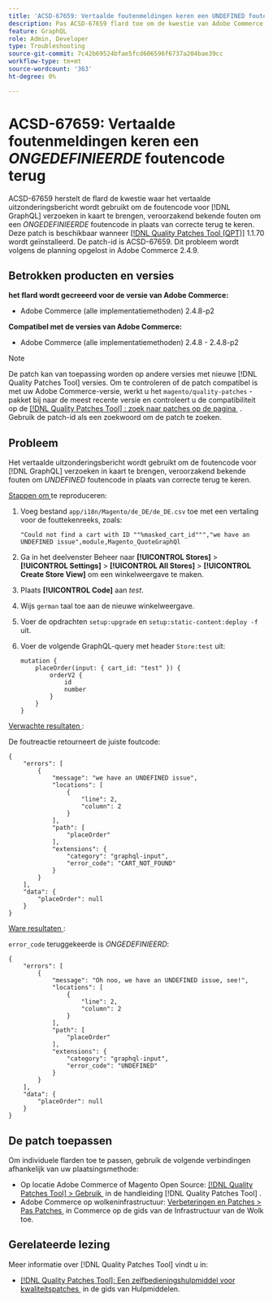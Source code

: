 ```yaml
---
title: 'ACSD-67659: Vertaalde foutenmeldingen keren een UNDEFINED foutencode terug'
description: Pas ACSD-67659 flard toe om de kwestie van Adobe Commerce te bevestigen waar het vertaalde uitzonderingsbericht wordt gebruikt om de foutencode voor  [!DNL GraphQL]  verzoeken in kaart te brengen, veroorzakend bekende fouten om een UNDEFINED foutencode in plaats van correcte terug te keren.
feature: GraphQL
role: Admin, Developer
type: Troubleshooting
source-git-commit: 7c42b69524bfae5fcd606596f6737a204bae39cc
workflow-type: tm+mt
source-wordcount: '363'
ht-degree: 0%

---
```



# ACSD-67659: Vertaalde foutenmeldingen keren een *ONGEDEFINIEERDE* foutencode terug

ACSD-67659 herstelt de flard de kwestie waar het vertaalde uitzonderingsbericht wordt gebruikt om de foutencode voor [!DNL GraphQL] verzoeken in kaart te brengen, veroorzakend bekende fouten om een *ONGEDEFINIEERDE* foutencode in plaats van correcte terug te keren. Deze patch is beschikbaar wanneer [[!DNL Quality Patches Tool (QPT)]](/help/tools/quality-patches-tool/quality-patches-tool-to-self-serve-quality-patches.md) 1.1.70 wordt geïnstalleerd. De patch-id is ACSD-67659. Dit probleem wordt volgens de planning opgelost in Adobe Commerce 2.4.9.

## Betrokken producten en versies

**het flard wordt gecreeerd voor de versie van Adobe Commerce:**

* Adobe Commerce (alle implementatiemethoden) 2.4.8-p2

**Compatibel met de versies van Adobe Commerce:**

* Adobe Commerce (alle implementatiemethoden) 2.4.8 - 2.4.8-p2

>[!NOTE]
>
>De patch kan van toepassing worden op andere versies met nieuwe [!DNL Quality Patches Tool] versies. Om te controleren of de patch compatibel is met uw Adobe Commerce-versie, werkt u het `magento/quality-patches` -pakket bij naar de meest recente versie en controleert u de compatibiliteit op de [[!DNL Quality Patches Tool] : zoek naar patches op de pagina &#x200B;](https://experienceleague.adobe.com/tools/commerce-quality-patches/index.html?lang=nl-NL) . Gebruik de patch-id als een zoekwoord om de patch te zoeken.

## Probleem

Het vertaalde uitzonderingsbericht wordt gebruikt om de foutencode voor [!DNL GraphQL] verzoeken in kaart te brengen, veroorzakend bekende fouten om *UNDEFINED* foutencode in plaats van correcte terug te keren.

<u> Stappen om </u> te reproduceren:

1. Voeg bestand `app/i18n/Magento/de_DE/de_DE.csv` toe met een vertaling voor de fouttekenreeks, zoals:

   ```
   "Could not find a cart with ID ""%masked_cart_id""","we have an
   UNDEFINED issue",module,Magento_QuoteGraphQl
   ```

2. Ga in het deelvenster Beheer naar **[!UICONTROL Stores]** > **[!UICONTROL Settings]** > **[!UICONTROL All Stores]** > **[!UICONTROL Create Store View]** om een winkelweergave te maken.
3. Plaats **[!UICONTROL Code]** aan *test*.
4. Wijs `german` taal toe aan de nieuwe winkelweergave.
5. Voer de opdrachten `setup:upgrade` en `setup:static-content:deploy -f` uit.
6. Voer de volgende GraphQL-query met header `Store:test` uit:

   ```
   mutation {
       placeOrder(input: { cart_id: "test" }) {
           orderV2 {
               id
               number
           }
       }
   }
   ```

<u> Verwachte resultaten </u>:

De foutreactie retourneert de juiste foutcode:

```
{
    "errors": [
        {
            "message": "we have an UNDEFINED issue",
            "locations": [
                {
                    "line": 2,
                    "column": 2
                }
            ],
            "path": [
                "placeOrder"
            ],
            "extensions": {
                "category": "graphql-input",
                "error_code": "CART_NOT_FOUND"
            }
        }
    ],
    "data": {
        "placeOrder": null
    }
}
```

<u> Ware resultaten </u>:

`error_code` teruggekeerde is *ONGEDEFINIEERD*:

```
{
    "errors": [
        {
            "message": "Oh noo, we have an UNDEFINED issue, see!",
            "locations": [
                {
                    "line": 2,
                    "column": 2
                }
            ],
            "path": [
                "placeOrder"
            ],
            "extensions": {
                "category": "graphql-input",
                "error_code": "UNDEFINED"
            }
        }
    ],
    "data": {
        "placeOrder": null
    }
}
```

## De patch toepassen

Om individuele flarden toe te passen, gebruik de volgende verbindingen afhankelijk van uw plaatsingsmethode:

* Op locatie Adobe Commerce of Magento Open Source: [[!DNL Quality Patches Tool] > Gebruik &#x200B;](/help/tools/quality-patches-tool/usage.md) in de handleiding [!DNL Quality Patches Tool] .
* Adobe Commerce op wolkeninfrastructuur: [&#x200B; Verbeteringen en Patches > Pas Patches &#x200B;](https://experienceleague.adobe.com/docs/commerce-cloud-service/user-guide/develop/upgrade/apply-patches.html?lang=nl-NL) in Commerce op de gids van de Infrastructuur van de Wolk toe.

## Gerelateerde lezing

Meer informatie over [!DNL Quality Patches Tool] vindt u in:

* [[!DNL Quality Patches Tool]: Een zelfbedieningshulpmiddel voor kwaliteitspatches &#x200B;](/help/tools/quality-patches-tool/quality-patches-tool-to-self-serve-quality-patches.md) in de gids van Hulpmiddelen.

